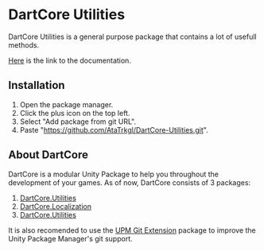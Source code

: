 # DartCore Utilities

DartCore Utilities is a general purpose package that contains a lot of usefull methods.

[Here](https://github.com/AtaTrkgl/DartCore-Utilities/wiki) is the link to the documentation. 

## Installation

1. Open the package manager.
2. Click the plus icon on the top left.
3. Select "Add package from git URL".
4. Paste "https://github.com/AtaTrkgl/DartCore-Utilities.git".


## About DartCore

DartCore is a modular Unity Package to help you throughout the development of your games. As of now, DartCore consists of 3 packages:
1. [DartCore.Utilities](https://github.com/AtaTrkgl/DartCore-Utilities)
2. [DartCore.Localization](https://github.com/AtaTrkgl/DartCore-Localization)
3. [DartCore.Utilities](https://github.com/AtaTrkgl/DartCore-UI)

It is also recomended to use the [UPM Git Extension](https://github.com/mob-sakai/UpmGitExtension) package to improve the Unity Package Manager's git support.